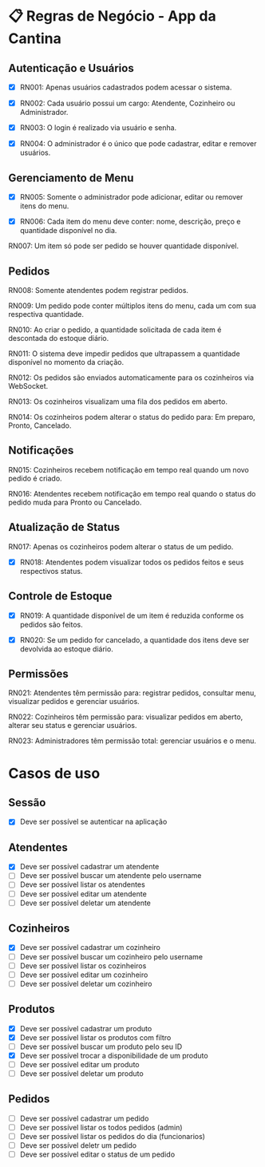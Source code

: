 # 📋 Regras de Negócio - App da Cantina

## Autenticação e Usuários

- [x] RN001: Apenas usuários cadastrados podem acessar o sistema.

- [x] RN002: Cada usuário possui um cargo: Atendente, Cozinheiro ou Administrador.

- [x] RN003: O login é realizado via usuário e senha.

- [x] RN004: O administrador é o único que pode cadastrar, editar e remover usuários.

## Gerenciamento de Menu

- [x] RN005: Somente o administrador pode adicionar, editar ou remover itens do menu.

- [x] RN006: Cada item do menu deve conter: nome, descrição, preço e quantidade disponível no dia.

RN007: Um item só pode ser pedido se houver quantidade disponível.

## Pedidos

RN008: Somente atendentes podem registrar pedidos.

RN009: Um pedido pode conter múltiplos itens do menu, cada um com sua respectiva quantidade.

RN010: Ao criar o pedido, a quantidade solicitada de cada item é descontada do estoque diário.

RN011: O sistema deve impedir pedidos que ultrapassem a quantidade disponível no momento da criação.

RN012: Os pedidos são enviados automaticamente para os cozinheiros via WebSocket.

RN013: Os cozinheiros visualizam uma fila dos pedidos em aberto.

RN014: Os cozinheiros podem alterar o status do pedido para: Em preparo, Pronto, Cancelado.

## Notificações

RN015: Cozinheiros recebem notificação em tempo real quando um novo pedido é criado.

RN016: Atendentes recebem notificação em tempo real quando o status do pedido muda para Pronto ou Cancelado.

## Atualização de Status

RN017: Apenas os cozinheiros podem alterar o status de um pedido.

- [x] RN018: Atendentes podem visualizar todos os pedidos feitos e seus respectivos status.

## Controle de Estoque

- [x] RN019: A quantidade disponível de um item é reduzida conforme os pedidos são feitos.

- [x] RN020: Se um pedido for cancelado, a quantidade dos itens deve ser devolvida ao estoque diário.

## Permissões

RN021: Atendentes têm permissão para: registrar pedidos, consultar menu, visualizar pedidos e gerenciar usuários.

RN022: Cozinheiros têm permissão para: visualizar pedidos em aberto, alterar seu status e gerenciar usuários.

RN023: Administradores têm permissão total: gerenciar usuários e o menu.

# Casos de uso

## Sessão

- [x] Deve ser possível se autenticar na aplicação

## Atendentes

- [x] Deve ser possível cadastrar um atendente
- [ ] Deve ser possível buscar um atendente pelo username
- [ ] Deve ser possível listar os atendentes
- [ ] Deve ser possível editar um atendente
- [ ] Deve ser possível deletar um atendente

## Cozinheiros

- [x] Deve ser possível cadastrar um cozinheiro
- [ ] Deve ser possível buscar um cozinheiro pelo username
- [ ] Deve ser possível listar os cozinheiros
- [ ] Deve ser possível editar um cozinheiro
- [ ] Deve ser possível deletar um cozinheiro

## Produtos

- [x] Deve ser possível cadastrar um produto
- [x] Deve ser possível listar os produtos com filtro
- [ ] Deve ser possível buscar um produto pelo seu ID
- [x] Deve ser possível trocar a disponibilidade de um produto
- [ ] Deve ser possível editar um produto
- [ ] Deve ser possível deletar um produto

## Pedidos

- [ ] Deve ser possível cadastrar um pedido
- [ ] Deve ser possível listar os todos pedidos (admin)
- [ ] Deve ser possível listar os pedidos do dia (funcionarios)
- [ ] Deve ser possível deletr um pedido
- [ ] Deve ser possível editar o status de um pedido
